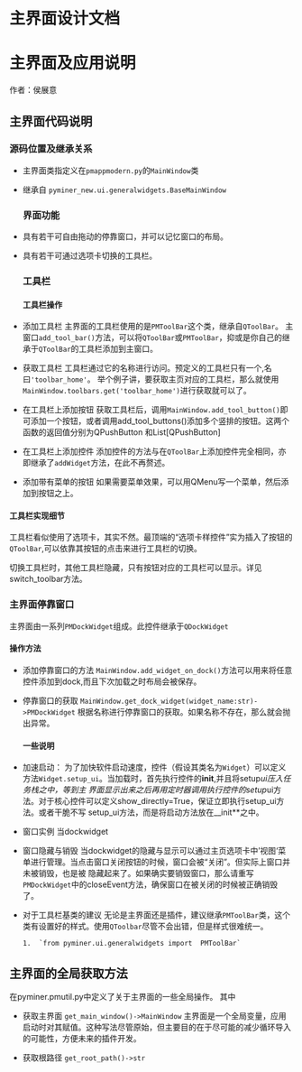 # 主界面设计文档



# 主界面及应用说明

作者：侯展意

## 主界面代码说明

### 源码位置及继承关系

*   主界面类指定义在`pmappmodern.py`的`MainWindow`类
*   继承自 `pyminer_new.ui.generalwidgets.BaseMainWindow`

    ### 界面功能

*   具有若干可自由拖动的停靠窗口，并可以记忆窗口的布局。
*   具有若干可通过选项卡切换的工具栏。

    ### 工具栏

    #### 工具栏操作

*   添加工具栏
    主界面的工具栏使用的是`PMToolBar`这个类，继承自`QToolBar`。
    主窗口`add_tool_bar()`方法，可以将`QToolBar`或`PMToolBar`，抑或是你自己的继承于`QToolBar`的工具栏添加到主窗口。

*   获取工具栏 工具栏通过它的名称进行访问。预定义的工具栏只有一个,名曰`'toolbar_home'`。
    举个例子讲，要获取主页对应的工具栏，那么就使用 `MainWindow.toolbars.get('toolbar_home')`进行获取就可以了。

*   在工具栏上添加按钮
    获取工具栏后，调用`MainWindow.add_tool_button()`即可添加一个按钮，或者调用add_tool_buttons()添加多个竖排的按钮。这两个函数的返回值分别为QPushButton 和List[QPushButton]

*   在工具栏上添加控件
    添加控件的方法与在`QToolBar`上添加控件完全相同，亦即继承了`addWidget`方法，在此不再赘述。

*   添加带有菜单的按钮
    如果需要菜单效果，可以用QMenu写一个菜单，然后添加到按钮之上。

#### 工具栏实现细节

工具栏看似使用了选项卡，其实不然。最顶端的“选项卡样控件”实为插入了按钮的`QToolBar`,可以依靠其按钮的点击来进行工具栏的切换。

切换工具栏时，其他工具栏隐藏，只有按钮对应的工具栏可以显示。详见switch_toolbar方法。

### 主界面停靠窗口

主界面由一系列`PMDockWidget`组成。此控件继承于`QDockWidget`

#### 操作方法

*   添加停靠窗口的方法 `MainWindow.add_widget_on_dock()`方法可以用来将任意控件添加到dock,而且下次加载之时布局会被保存。
*   停靠窗口的获取 `MainWindow.get_dock_widget(widget_name:str)->PMDockWidget`
    根据名称进行停靠窗口的获取。如果名称不存在，那么就会抛出异常。

    #### 一些说明

*   加速启动：
    为了加快软件启动速度，控件（假设其类名为`Widget`）可以定义方法`Widget.setup_ui`。当加载时，首先执行控件的**init**,并且将setup*ui压入任务栈之中，等到主 界面显示出来之后再用定时器调用执行控件的setup*ui方法。对于核心控件可以定义show_directly=True，保证立即执行setup_ui方法。或者干脆不写 setup_ui方法，而是将启动方法放在__init**之中。

*   窗口实例 当dockwidget

*   窗口隐藏与销毁
    当dockwidget的隐藏与显示可以通过主页选项卡中’视图‘菜单进行管理。当点击窗口关闭按钮的时候，窗口会被“关闭”。但实际上窗口并未被销毁，也是被 隐藏起来了。如果确实要销毁窗口，那么请重写`PMDockWidget`中的closeEvent方法，确保窗口在被关闭的时候被正确销毁了。

*   对于工具栏基类的建议
    无论是主界面还是插件，建议继承`PMToolBar`类，这个类有设置好的样式。使用`QToolbar`尽管不会出错，但是样式很难统一。

    ```
    1.  `from pyminer.ui.generalwidgets import  PMToolBar`
    ```

## 主界面的全局获取方法

在pyminer.pmutil.py中定义了关于主界面的一些全局操作。 其中

*   获取主界面
    `get_main_window()->MainWindow`
    主界面是一个全局变量，应用启动时对其赋值。这种写法尽管原始，但主要目的在于尽可能的减少循环导入的可能性，方便未来的插件开发。

*   获取根路径 `get_root_path()->str`